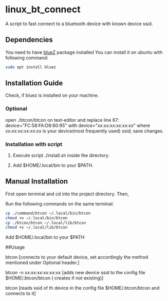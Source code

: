 # linux_bt_connect
A script to fast connect to a bluetooth device with known device ssid.

## Dependencies
You need to have [blueZ](https://www.google.com/url?sa=t&rct=j&q=&esrc=s&source=web&cd=1&cad=rja&uact=8&ved=2ahUKEwjxyLqyronmAhWmwTgGHfVcCIYQFjAAegQIARAG&url=https%3A%2F%2Fdocs.ubuntu.com%2Fcore%2Fen%2Fstacks%2Fbluetooth%2Fbluez%2Fdocs%2Finstall-bluez&usg=AOvVaw3aNHcDP4xHohr_-uDt2-1I) package installed 
You can install it on ubuntu with following command:

```bash
sudo apt install bluez
```

## Installation Guide
Check, if bluez is installed on your machine.

### Optional
 open ./btcon/btcon on text-editor and replace line 67: device="FC:58:FA:D8:60:95" with device="xx:xx:xx:xx:xx:xx" where xx:xx:xx:xx:xx:xx is your device(most frequently used) ssid; save changes.

### Installation with script 

1. Execute script ./install.sh inside the directory.

2. Add $HOME/.local/bin to your $PATH.

## Manual Installation

First open terminal and cd into the project directory. Then,

Run the following commands on the same terminal.

```bash
cp ./command/btcon ~/.local/bin/btcon
chmod +x ~/.local/bin/btcon
cp ./btcon/btcon ~/.local/lib/btcon
chmod +x ~/.local/lib/btcon
```
Add $HOME/.local/bin to your $PATH

##Usage

btcon 						[connects to your default device, set accordingly the method 
							mentioned under Optional header.]

btcon -n xx:xx:xx:xx:xx:xx	[adds new device ssid to the config file $HOME/.btcon/btcon (
							creates if not existing)]

btcon <num> 				[reads ssid of <num>th device in the config file
							$HOME/.btcon/btcon and connects to it]